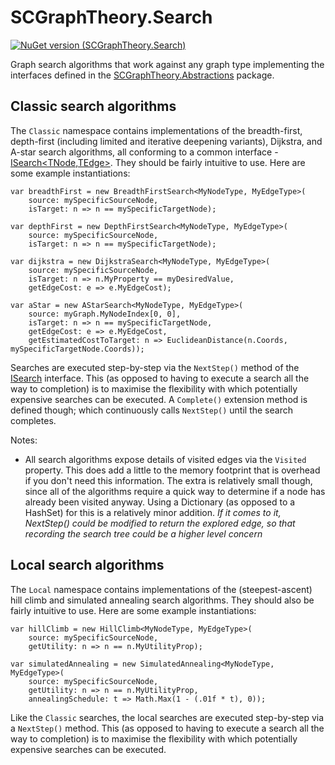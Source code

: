 # SCGraphTheory.Search

[![NuGet version (SCGraphTheory.Search)](https://img.shields.io/nuget/v/SCGraphTheory.Search.svg?style=flat-square)](https://www.nuget.org/packages/SCGraphTheory.Search/)

Graph search algorithms that work against any graph type implementing the interfaces defined in the [SCGraphTheory.Abstractions](https://github.com/sdcondon/SCGraphTheory.Abstractions) package.

## Classic search algorithms

The `Classic` namespace contains implementations of the breadth-first, depth-first (including limited and iterative deepening variants), Dijkstra, and A-star search algorithms, all conforming to a common interface - [ISearch<TNode,TEdge>](/src/Search/Classic/ISearch{TNode,TEdge}.cs). They should be fairly intuitive to use. Here are some example instantiations:

```
var breadthFirst = new BreadthFirstSearch<MyNodeType, MyEdgeType>(
    source: mySpecificSourceNode,
    isTarget: n => n == mySpecificTargetNode);

var depthFirst = new DepthFirstSearch<MyNodeType, MyEdgeType>(
    source: mySpecificSourceNode,
    isTarget: n => n == mySpecificTargetNode);

var dijkstra = new DijkstraSearch<MyNodeType, MyEdgeType>(
    source: mySpecificSourceNode,
    isTarget: n => n.MyProperty == myDesiredValue,
    getEdgeCost: e => e.MyEdgeCost);

var aStar = new AStarSearch<MyNodeType, MyEdgeType>(
    source: myGraph.MyNodeIndex[0, 0],
    isTarget: n => n == mySpecificTargetNode,
    getEdgeCost: e => e.MyEdgeCost,
    getEstimatedCostToTarget: n => EuclideanDistance(n.Coords, mySpecificTargetNode.Coords));
```

Searches are executed step-by-step via the `NextStep()` method of the [ISearch](/src/Search/Classic/ISearch{TNode,TEdge}.cs) interface. This (as opposed to having to execute a search all the way to completion) is to maximise the flexibility with which potentially expensive searches can be executed. A `Complete()` extension method is defined though; which continuously calls `NextStep()` until the search completes.

Notes:
- All search algorithms expose details of visited edges via the `Visited` property. This does add a little to the memory footprint that is overhead if you don't need this information. The extra is relatively small though, since all of the algorithms require a quick way to determine if a node has already been visited anyway. Using a Dictionary (as opposed to a HashSet) for this is a relatively minor addition. _If it comes to it, NextStep() could be modified to return the explored edge, so that recording the search tree could be a higher level concern_

## Local search algorithms

The `Local` namespace contains implementations of the (steepest-ascent) hill climb and simulated annealing search algorithms. They should also be fairly intuitive to use. Here are some example instantiations:

```
var hillClimb = new HillClimb<MyNodeType, MyEdgeType>(
    source: mySpecificSourceNode,
    getUtility: n => n == n.MyUtilityProp);

var simulatedAnnealing = new SimulatedAnnealing<MyNodeType, MyEdgeType>(
    source: mySpecificSourceNode,
    getUtility: n => n == n.MyUtilityProp,
    annealingSchedule: t => Math.Max(1 - (.01f * t), 0));
```

Like the `Classic` searches, the local searches are executed step-by-step via a `NextStep()` method. This (as opposed to having to execute a search all the way to completion) is to maximise the flexibility with which potentially expensive searches can be executed.
